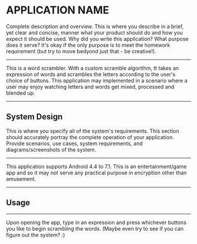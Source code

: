# APPLICATION NAME
Complete description and overview.  This is where you describe in a brief, yet clear and concise, manner what your product should do and how you expect it should be used.  Why did you write this application?  What purpose does it serve?  It's okay if the only purpose is to meet the homework requirement (but try to move bedyond just that - be creative!).


***
This is a word scrambler. With a custom scramble algorithm, tt takes an expression of words and scrambles the letters according to the user's choice of buttons. This application may implemented in a scenario where a user may enjoy watching letters and words get mixed, processed and blended up. 
***


## System Design 
This is where you specify all of the system's requirements.  This section should accurately portray the complete operation of your application.  Provide scenarios, use cases, system requirements, and diagrams/screenshots of the system.



***
This application supports Android 4.4 to 7.1. This is an entertainment/game app and so it may not serve any practical purpose in encryption other than amusement.
***

## Usage


***
Upon opening the app, type in an expression and press whichever buttons you like to begin scrambling the words. (Maybe even try to see if you can figure out the system? :)
